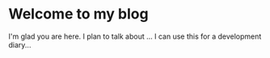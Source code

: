 # Welcome to my blog

I'm glad you are here. I plan to talk about ...
I can use this for a development diary...

